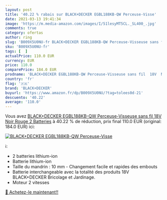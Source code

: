 ```yaml
---
layout: post
title: '40.22 % rabais sur BLACK+DECKER EGBL188KB-QW Perceuse-Visse'
date: 2021-03-13 19:41:34
image: 'https://m.media-amazon.com/images/I/51lesyMT5CL._SL400_.jpg'
comments: true
category: ofertas
author: ring
slug: 'B009X5U0NU-fr BLACK+DECKER EGBL188KB-QW Perceuse-Visseuse sans fil 18V...'
sku: 'B009X5U0NU-fr'
tags: [  ]
actualPrice: 110.0 EUR
currency: EUR
price: 110.0
comparePrice: 184.0 EUR
prodname: 'BLACK+DECKER EGBL188KB-QW Perceuse-Visseuse sans fil  18V  Noir  Rouge  2 Batteries'
country: 'fr'
flag: '🇫🇷'
brand: 'BLACK+DECKER'
buyurl: 'https://www.amazon.fr/dp/B009X5U0NU/?tag=tolees0d-21'
descuento: '40.22'
average: '110.0'
---
```


Vous avez [BLACK+DECKER EGBL188KB-QW Perceuse-Visseuse sans fil  18V  Noir  Rouge  2 Batteries](https://www.amazon.fr/dp/B009X5U0NU/?tag=tolees0d-21)  à  40.22 % de réduction, prix final  110.0 EUR (original: 184.0 EUR) ici:

[![BLACK+DECKER EGBL188KB-QW Perceuse-Visse](https://m.media-amazon.com/images/I/51lesyMT5CL._SL400_.jpg)](https://www.amazon.fr/dp/B009X5U0NU/?tag=tolees0d-21)

ℹ️:

- 2 batteries lithium-ion
- Batterie lithium-ion
- Taille du mandrin : 10 mm - Changement facile et rapides des embouts
- Batterie interchangeable avec la totalité des produits 18V BLACK+DECKER Bricolage et Jardinage.
- Moteur 2 vitesses

[🛒 Achetez-le maintenant!!](https://www.amazon.fr/dp/B009X5U0NU/?tag=tolees0d-21)
